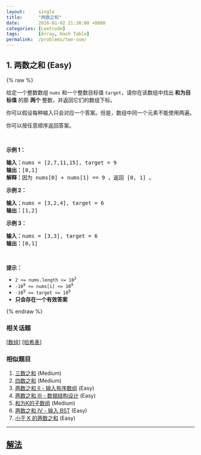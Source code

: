 ```yaml
---
layout:     single
title:      "两数之和"
date:       2016-01-02 21:30:00 +0800
categories: [Leetcode]
tags:       [Array, Hash Table]
permalink:  /problems/two-sum/
---
```


## 1. 两数之和 (Easy)

{% raw %}

<p>给定一个整数数组 <code>nums</code> 和一个整数目标值 <code>target</code>，请你在该数组中找出 <strong>和为目标值</strong> 的那 <strong>两个</strong> 整数，并返回它们的数组下标。</p>

<p>你可以假设每种输入只会对应一个答案。但是，数组中同一个元素不能使用两遍。</p>

<p>你可以按任意顺序返回答案。</p>

<p> </p>

<p><strong>示例 1：</strong></p>

<pre>
<strong>输入：</strong>nums = [2,7,11,15], target = 9
<strong>输出：</strong>[0,1]
<strong>解释：</strong>因为 nums[0] + nums[1] == 9 ，返回 [0, 1] 。
</pre>

<p><strong>示例 2：</strong></p>

<pre>
<strong>输入：</strong>nums = [3,2,4], target = 6
<strong>输出：</strong>[1,2]
</pre>

<p><strong>示例 3：</strong></p>

<pre>
<strong>输入：</strong>nums = [3,3], target = 6
<strong>输出：</strong>[0,1]
</pre>

<p> </p>

<p><strong>提示：</strong></p>

<ul>
	<li><code>2 <= nums.length <= 10<sup>3</sup></code></li>
	<li><code>-10<sup>9</sup> <= nums[i] <= 10<sup>9</sup></code></li>
	<li><code>-10<sup>9</sup> <= target <= 10<sup>9</sup></code></li>
	<li><strong>只会存在一个有效答案</strong></li>
</ul>

{% endraw %}

### 相关话题
  [[数组](https://github.com/openset/leetcode/tree/master/tag/array/README.md)]
  [[哈希表](https://github.com/openset/leetcode/tree/master/tag/hash-table/README.md)]

### 相似题目
  1. [三数之和](/problems/3sum) (Medium)
  1. [四数之和](/problems/4sum) (Medium)
  1. [两数之和 II - 输入有序数组](/problems/two-sum-ii-input-array-is-sorted) (Easy)
  1. [两数之和 III - 数据结构设计](/problems/two-sum-iii-data-structure-design) (Easy)
  1. [和为K的子数组](/problems/subarray-sum-equals-k) (Medium)
  1. [两数之和 IV - 输入 BST](/problems/two-sum-iv-input-is-a-bst) (Easy)
  1. [小于 K 的两数之和](/problems/two-sum-less-than-k) (Easy)

---

## [解法](https://github.com/openset/leetcode/tree/master/problems/two-sum)
